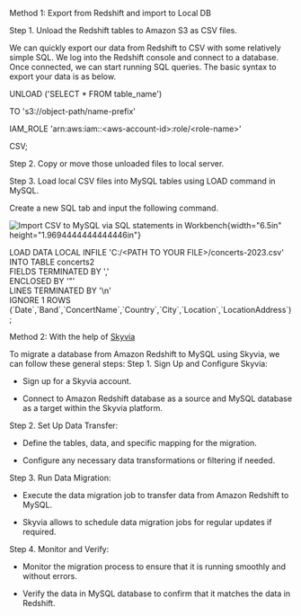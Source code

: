 Method 1: Export from Redshift and import to Local DB

Step 1. Unload the Redshift tables to Amazon S3 as CSV files.

We can quickly export our data from Redshift to CSV with some relatively
simple SQL. We log into the Redshift console and connect to a database.
Once connected, we can start running SQL queries. The basic syntax to
export your data is as below.

UNLOAD (\'SELECT \* FROM table_name\')

TO \'s3://object-path/name-prefix\'

IAM_ROLE \'arn:aws:iam::\<aws-account-id\>:role/\<role-name\>\'

CSV;

Step 2. Copy or move those unloaded files to local server.

Step 3. Load local CSV files into MySQL tables using LOAD command in
MySQL.

Create a new SQL tab and input the following command.

![Import CSV to MySQL via SQL statements in
Workbench](media/image1.png){width="6.5in"
height="1.9694444444444446in"}

LOAD DATA LOCAL INFILE \'C:/\<PATH TO YOUR FILE\>/concerts-2023.csv\'\
INTO TABLE concerts2\
FIELDS TERMINATED BY \',\'\
ENCLOSED BY \'\"\'\
LINES TERMINATED BY \'\\n\'\
IGNORE 1 ROWS
(\`Date\`,\`Band\`,\`ConcertName\`,\`Country\`,\`City\`,\`Location\`,\`LocationAddress\`);

Method 2: With the help of [Skyvia](https://skyvia.com/)

To migrate a database from Amazon Redshift to MySQL using Skyvia, we can
follow these general steps: Step 1. Sign Up and Configure Skyvia:

-   Sign up for a Skyvia account.

-   Connect to Amazon Redshift database as a source and MySQL database
    as a target within the Skyvia platform.

Step 2. Set Up Data Transfer:

-   Define the tables, data, and specific mapping for the migration.

-   Configure any necessary data transformations or filtering if needed.

Step 3. Run Data Migration:

-   Execute the data migration job to transfer data from Amazon Redshift
    to MySQL.

<!-- -->

-   Skyvia allows to schedule data migration jobs for regular updates if
    required.

Step 4. Monitor and Verify:

-   Monitor the migration process to ensure that it is running smoothly
    and without errors.

-   Verify the data in MySQL database to confirm that it matches the
    data in Redshift.
